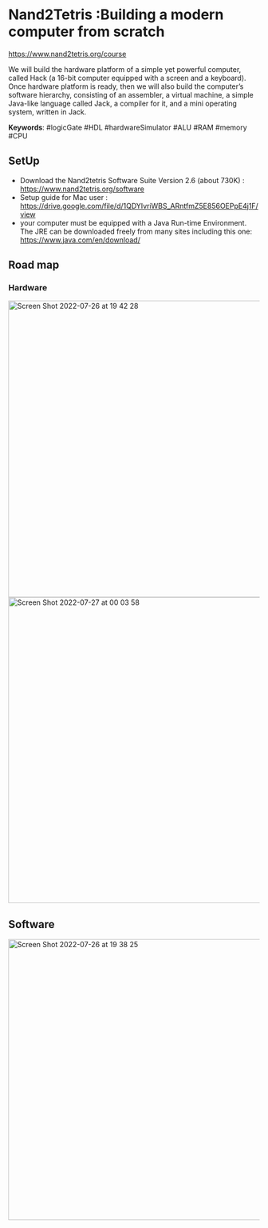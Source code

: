 # Nand2Tetris :Building a modern computer from scratch
https://www.nand2tetris.org/course  
  
We will build the hardware platform of a simple yet powerful computer, called Hack (a 16-bit computer equipped with a
screen and a keyboard). Once hardware platform is ready, then we will also build the computer’s software hierarchy, consisting of an assembler, a virtual machine, a simple Java-like language called Jack, a compiler for it, and a mini operating system, written in Jack.

**Keywords**: #logicGate #HDL #hardwareSimulator #ALU #RAM #memory #CPU
## SetUp
* Download the Nand2tetris Software Suite Version 2.6 (about 730K) : https://www.nand2tetris.org/software  
* Setup guide for Mac user : https://drive.google.com/file/d/1QDYIvriWBS_ARntfmZ5E856OEPpE4j1F/view  
* your computer must be equipped with a Java Run-time Environment. The JRE can be downloaded freely from many sites including this one: https://www.java.com/en/download/
  
## Road map
### Hardware
<img width="593" alt="Screen Shot 2022-07-26 at 19 42 28" src="https://user-images.githubusercontent.com/40763359/181075004-14b5b9c6-3eed-4147-8602-0568369efeab.png">
<img width="612" alt="Screen Shot 2022-07-27 at 00 03 58" src="https://user-images.githubusercontent.com/40763359/181121398-e583d63c-8551-46b2-b3f6-3a844f5c9903.png">



## Software

<img width="562" alt="Screen Shot 2022-07-26 at 19 38 25" src="https://user-images.githubusercontent.com/40763359/181074152-df405043-3496-4114-bf84-25d5aae3cd33.png">

